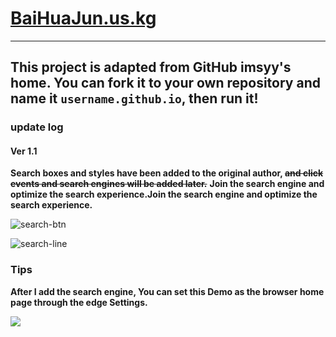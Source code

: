 # [BaiHuaJun.us.kg]()

-----------------------------------------------------------------------------------------------

## This project is adapted from GitHub imsyy's home. You can fork it to your own repository and name it `username.github.io`, then run it!

### update log

#### Ver 1.1

**Search boxes and styles have been added to the original author, ~~and click events and search engines will be added later.~~** **Join the search engine and optimize the search experience.Join the search engine and optimize the search experience.**

![search-btn](https://img1.imgtp.com/2023/06/03/7iz95ogk.png)

![search-line](https://img1.imgtp.com/2023/06/03/bG5fqM9L.png)

### Tips

**After I add the search engine, You can set this Demo as the browser home page through the edge Settings.**

![](https://img1.imgtp.com/2023/06/03/GSytnrP1.png)
